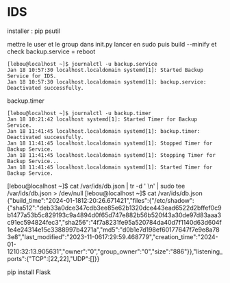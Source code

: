 # IDS
installer :
pip
psutil

mettre le user et le group dans init.py
lancer en sudo
puis build --minify
et check
backup.service = reboot
```
[lebou@localhost ~]$ journalctl -u backup.service
Jan 18 10:57:30 localhost.localdomain systemd[1]: Started Backup Service for IDS.
Jan 18 10:57:30 localhost.localdomain systemd[1]: backup.service: Deactivated successfully.
```
backup.timer
```
[lebou@localhost ~]$ journalctl -u backup.timer
Jan 18 10:21:42 localhost systemd[1]: Started Timer for Backup Service.
Jan 18 11:41:45 localhost.localdomain systemd[1]: backup.timer: Deactivated successfully.
Jan 18 11:41:45 localhost.localdomain systemd[1]: Stopped Timer for Backup Service.
Jan 18 11:41:45 localhost.localdomain systemd[1]: Stopping Timer for Backup Service...
Jan 18 11:41:45 localhost.localdomain systemd[1]: Started Timer for Backup Service.
```

[lebou@localhost ~]$ cat /var/ids/db.json | tr -d ' \n' | sudo tee /var/ids/db.json > /dev/null
[lebou@localhost ~]$ cat /var/ids/db.json
{"build_time":"2024-01-1812:20:26.671421","files":{"/etc/shadow":{"sha512":"deb33a0dce347cdb3ee85e62b1320dce443ead6522d2bffef0c9b1477a53b5c829193c9a4894d0f65d747e882b56b520f43a30de97d83aaa3c91ec594824fec3","sha256":"4f7a8231fe95a520784da40d7f1140d63d604f1e4e24314e15c3388997b4271a","md5":"d0b1e7d198ef60177647f7e9e8a783e8","last_modified":"2023-11-0617:29:59.468779","creation_time":"2024-01-1210:32:13.905631","owner":"0","group_owner":"0","size":"886"}},"listening_ports":{"TCP":[22,22],"UDP":[]}}


pip install Flask
